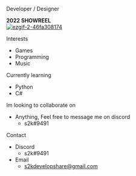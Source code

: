 Developer / Designer

**2022 SHOWREEL**  
[![ezgif-2-46fa308174](https://user-images.githubusercontent.com/118658527/218130342-5cbe0ef5-3daf-4504-a8e7-a190a11165d5.gif)](https://www.youtube.com/watch?v=EgRmBJG-B6E)



Interests
  + Games
  + Programming
  + Music

Currently learning
  + Python
  + C#

Im looking to collaborate on
  + Anything, Feel free to message me on discord
    - s2k#9491 

Contact
  + Discord
    - s2k#9491
  + Email
    - s2kdevelopshare@gmail.com
